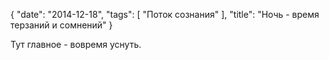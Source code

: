{
   "date": "2014-12-18",
   "tags": [
      "Поток сознания"
   ],
   "title": "Ночь - время терзаний и сомнений"
}

Тут главное - вовремя уснуть.

